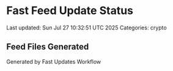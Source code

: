 # Fast Feed Update Status
Last updated: Sun Jul 27 10:32:51 UTC 2025
Categories: crypto

## Feed Files Generated

Generated by Fast Updates Workflow
